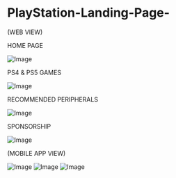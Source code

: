 # PlayStation-Landing-Page-

(WEB VIEW)

HOME PAGE

![Image](https://github.com/user-attachments/assets/fb4163cf-9fa9-48fc-bf6f-aa59b3131bdc)

PS4 & PS5 GAMES

![Image](https://github.com/user-attachments/assets/b3a8825a-65cd-4489-ac4c-79b29c2f666d)

RECOMMENDED PERIPHERALS

![Image](https://github.com/user-attachments/assets/a22ac8a0-e13f-41df-8c26-0ea1e4e888a3)

SPONSORSHIP

![Image](https://github.com/user-attachments/assets/94be4760-5f52-4b47-8833-c575175ef99d)

(MOBILE APP VIEW)

![Image](https://github.com/user-attachments/assets/db94878a-1fa2-4e5b-95c8-ff4773a54279)
![Image](https://github.com/user-attachments/assets/b95ef449-c3de-45ba-83cf-13d2ed4dd1bb)
![Image](https://github.com/user-attachments/assets/f685c945-c254-44ff-ac8a-555b552cede8)

